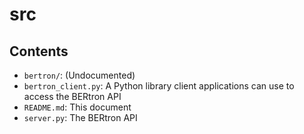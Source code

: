 # src

## Contents

<!-- TODO: Summarize the contents of the `bertron/` directory. -->

- `bertron/`: (Undocumented)
- `bertron_client.py`: A Python library client applications can use to access the BERtron API
- `README.md`: This document
- `server.py`: The BERtron API
